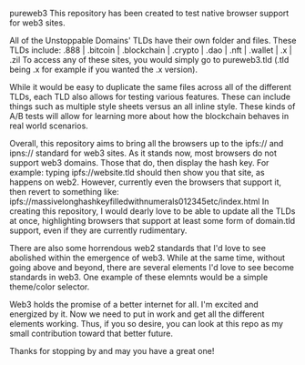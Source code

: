 pureweb3
This repository has been created to test native browser support for web3 sites.

All of the Unstoppable Domains' TLDs have their own folder and files. These TLDs include:
.888 | .bitcoin | .blockchain | .crypto | .dao | .nft | .wallet | .x | .zil
To access any of these sites, you would simply go to pureweb3.tld (.tld being .x for example if you wanted the .x version).

While it would be easy to duplicate the same files across all of the different TLDs, each TLD also allows for testing various features. These can include things such as multiple style sheets versus an all inline style. These kinds of A/B tests will allow for learning more about how the blockchain behaves in real world scenarios.

Overall, this repository aims to bring all the browsers up to the ipfs:// and ipns:// standard for web3 sites.
As it stands now, most browsers do not support web3 domains. Those that do, then display the hash key. For example:
typing ipfs://website.tld should then show you that site, as happens on web2. However, currently even the browsers that support it, then revert to something like:
ipfs://massivelonghashkeyfilledwithnumerals012345etc/index.html
In creating this repository, I would dearly love to be able to update all the TLDs at once, highlighting browsers that support at least some form of domain.tld support, even if they are currently rudimentary. 

There are also some horrendous web2 standards that I'd love to see abolished within the emergence of web3. While at the same time, without going above and beyond, there are several elements I'd love to see become standards in web3. One example of these elemnts would be a simple theme/color selector.

Web3 holds the promise of a better internet for all. I'm excited and energized by it. Now we need to put in work and get all the different elements working. Thus, if you so desire, you can look at this repo as my small contribution toward that better future.

Thanks for stopping by and may you have a great one!
